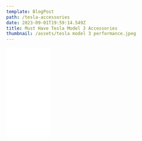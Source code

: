 ```yaml
---
template: BlogPost
path: /tesla-accessories
date: 2023-09-01T19:59:14.549Z
title: Must Have Tesla Model 3 Accessories
thumbnail: /assets/tesla model 3 performance.jpeg
---
```

<iframe sandbox="allow-popups allow-scripts allow-modals allow-forms allow-same-origin" style="width:120px;height:240px;" marginwidth="0" marginheight="0" scrolling="no" frameborder="0" src="//ws-na.amazon-adsystem.com/widgets/q?ServiceVersion=20070822&OneJS=1&Operation=GetAdHtml&MarketPlace=US&source=ss&ref=as_ss_li_til&ad_type=product_link&tracking_id=rcdc08-20&language=en_US&marketplace=amazon&region=US&placement=B07YPTK2M4&asins=B07YPTK2M4&linkId=ba00e5704ec4fac6230d329ce388f6db&show_border=true&link_opens_in_new_window=true"></iframe>
